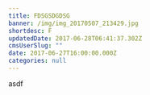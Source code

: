 ```yaml
---
title: FDSGSDGDSG
banner: /img/img_20170507_213429.jpg
shortdesc: F
updatedDate: 2017-06-28T06:41:37.302Z
cmsUserSlug: ""
date: 2017-06-27T16:00:00.000Z
categories: null
---
```


asdf